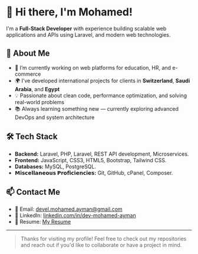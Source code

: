 # 👋 Hi there, I'm Mohamed!

I'm a **Full-Stack Developer** with experience building scalable web applications and APIs using Laravel, and modern web technologies.

## 🚀 About Me

- 🔭 I’m currently working on web platforms for education, HR, and e-commerce
- 🌍 I’ve developed international projects for clients in **Switzerland**, **Saudi Arabia**, and **Egypt**
- 💡 Passionate about clean code, performance optimization, and solving real-world problems
- 📚 Always learning something new — currently exploring advanced DevOps and system architecture

## 🛠 Tech Stack

- **Backend:** Laravel, PHP, Laravel, REST API development, Microservices.
- **Frontend:** JavaScript, CSS3, HTML5, Bootstrap, Tailwind CSS.
- **Databases:** MySQL, PostgreSQL.
- **𝗠𝗶𝘀𝗰𝗲𝗹𝗹𝗮𝗻𝗲𝗼𝘂𝘀 𝗣𝗿𝗼𝗳𝗶𝗰𝗶𝗲𝗻𝗰𝗶𝗲𝘀:** Git, GitHub, cPanel, Composer.

## 📫 Contact Me

- 📧 Email: [devel.mohamed.ayman@gmail.com](mailto:devel.mohamed.ayman@gmail.com)  
- 💼 LinkedIn: [linkedin.com/in/dev-mohamed-ayman](https://linkedin.com/in/dev-mohamed-ayman)
- 🔗 Resume: [My Resume](https://drive.google.com/file/d/1LbcPZvNjiD2dE-STjW57ighOGb9vq3bP)

---

> Thanks for visiting my profile! Feel free to check out my repositories and reach out if you'd like to collaborate or have a project in mind.
